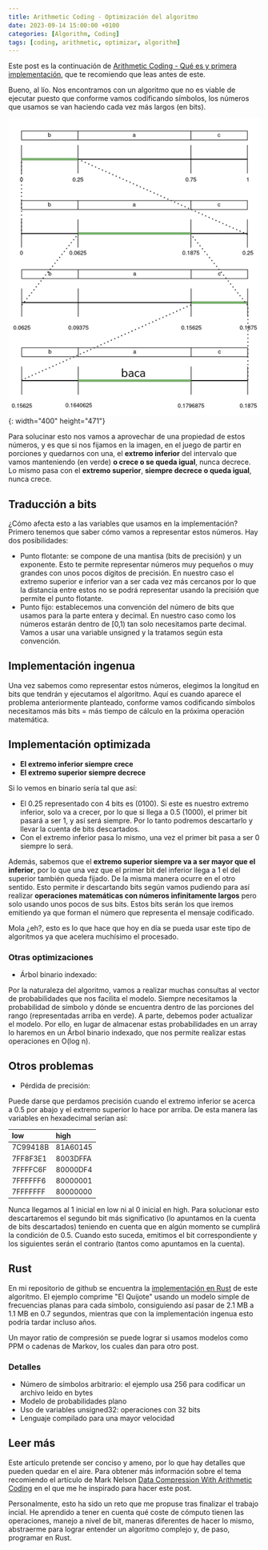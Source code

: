 ```yaml
---
title: Arithmetic Coding - Optimización del algoritmo
date: 2023-09-14 15:00:00 +0100
categories: [Algorithm, Coding]
tags: [coding, arithmetic, optimizar, algorithm]
---
```

<style type="text/css">
 .post-content { text-align: justify; }
</style>

Este post es la continuación de [Arithmetic Coding - Qué es y primera implementación](/posts/Arithmetic-Coding/), que te recomiendo que leas antes de este.

Bueno, al lío. Nos encontramos con un algoritmo que no es viable de ejecutar puesto que conforme vamos codificando símbolos, los números que usamos se van haciendo cada vez más largos (en bits). 

![Desktop View](/assets/img/arithmetic.png){: width="400" height="471"}

Para solucinar esto nos vamos a aprovechar de una propiedad de estos números, y es que si nos fijamos en la imagen, en el juego de partir en porciones y quedarnos con una, el **extremo inferior** del intervalo que vamos manteniendo (en verde) **o crece o se queda igual**, nunca decrece. Lo mismo pasa con el **extremo superior**, **siempre decrece o queda igual**, nunca crece. 

## Traducción a bits
¿Cómo afecta esto a las variables que usamos en la implementación? Primero tenemos que saber cómo vamos a representar estos números. Hay dos posibilidades:

- Punto flotante: se compone de una mantisa (bits de precisión) y un exponente. Esto te permite representar números muy pequeños o muy grandes con unos pocos dígitos de precisión. En nuestro caso el extremo superior e inferior van a ser cada vez más cercanos por lo que la distancia entre estos no se podrá representar usando la precisión que permite el punto flotante.
- Punto fijo: establecemos una convención del número de bits que usamos para la parte entera y decimal. En nuestro caso como los números estarán dentro de [0,1) tan solo necesitamos parte decimal. Vamos a usar una variable unsigned y la tratamos según esta convención.

## Implementación ingenua
Una vez sabemos como representar estos números, elegimos la longitud en bits que tendrán y ejecutamos el algoritmo. Aquí es cuando aparece el problema anteriormente planteado, conforme vamos codificando símbolos necesitamos más bits = más tiempo de cálculo en la próxima operación matemática.

## Implementación optimizada
- **El extremo inferior siempre crece**
- **El extremo superior siempre decrece**

Si lo vemos en binario sería tal que así: 
- El 0.25 representado con 4 bits es (0100). Si este es nuestro extremo inferior, solo va a crecer, por lo que si llega a 0.5 (1000), el primer bit pasará a ser 1, y así será siempre. Por lo tanto podremos descartarlo y llevar la cuenta de bits descartados.
- Con el extremo inferior pasa lo mismo, una vez el primer bit pasa a ser 0 siempre lo será. 

Además, sabemos que el **extremo superior siempre va a ser mayor que el inferior**, por lo que una vez que el primer bit del inferior llega a 1 el del superior también queda fijado. De la misma manera ocurre en el otro sentido. Esto permite ir descartando bits según vamos pudiendo para así realizar **operaciones matemáticas con números infinitamente largos** pero solo usando unos pocos de sus bits. Estos bits serán los que iremos emitiendo ya que forman el número que representa el mensaje codificado.

Mola ¿eh?, esto es lo que hace que hoy en día se pueda usar este tipo de algoritmos ya que acelera muchísimo el procesado.

### Otras optimizaciones
- Árbol binario indexado:

Por la naturaleza del algoritmo, vamos a realizar muchas consultas al vector de probabilidades que nos facilita el modelo. Siempre necesitamos la probabilidad de símbolo y dónde se encuentra dentro de las porciones del rango (representadas arriba en verde). A parte, debemos poder actualizar el modelo. Por ello, en lugar de almacenar estas probabilidades en un array lo haremos en un Árbol binario indexado, que nos permite realizar estas operaciones en O(log n).

## Otros problemas
- Pérdida de precisión: 

Puede darse que perdamos precisión cuando el extremo inferior se acerca a 0.5 por abajo y el extremo superior lo hace por arriba.
De esta manera las variables en hexadecimal serían así:

| low    | high   |
|:-------|:-------|
|7C99418B|81A60145|
|7FF8F3E1|8003DFFA|
|7FFFFC6F|80000DF4|
|7FFFFFF6|80000001|
|7FFFFFFF|80000000|

Nunca llegamos al 1 inicial en low ni al 0 inicial en high. Para solucionar esto descartaremos el segundo bit más significativo (lo apuntamos en la cuenta de bits descartados) teniendo en cuenta que en algún momento se cumplirá la condición de 0.5. Cuando esto suceda, emitimos el bit correspondiente y los siguientes serán el contrario (tantos como apuntamos en la cuenta).

## Rust 
En mi repositorio de github se encuentra la [implementación en Rust](https://github.com/enriqueesanchz/arithmetic-coding) de este algoritmo. El ejemplo comprime "El Quijote" usando un modelo simple de frecuencias planas para cada símbolo, consiguiendo así pasar de 2.1 MB a 1.1 MB en 0.7 segundos, mientras que con la implementación ingenua esto podría tardar incluso años. 

Un mayor ratio de compresión se puede lograr si usamos modelos como PPM o cadenas de Markov, los cuales dan para otro post.

### Detalles
- Número de símbolos arbitrario: el ejemplo usa 256 para codificar un archivo leido en bytes
- Modelo de probabilidades plano
- Uso de variables unsigned32: operaciones con 32 bits
- Lenguaje compilado para una mayor velocidad

## Leer más
Este artículo pretende ser conciso y ameno, por lo que hay detalles que pueden quedar en el aire. Para obtener más información sobre el tema recomiendo el artículo de Mark Nelson [Data Compression With Arithmetic Coding](https://marknelson.us/posts/2014/10/19/data-compression-with-arithmetic-coding.html) en el que me he inspirado para hacer este post.

Personalmente, esto ha sido un reto que me propuse tras finalizar el trabajo incial. He aprendido a tener en cuenta qué coste de cómputo tienen las operaciones, manejo a nivel de bit, maneras diferentes de hacer lo mismo, abstraerme para lograr entender un algoritmo complejo y, de paso, programar en Rust.